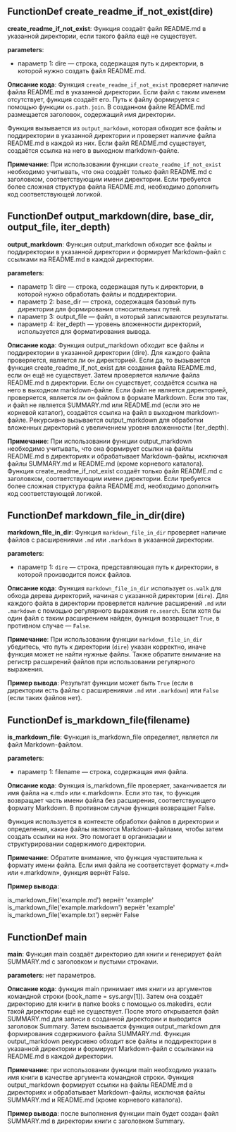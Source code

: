 ## FunctionDef create_readme_if_not_exist(dire)
**create_readme_if_not_exist**: Функция создаёт файл README.md в указанной директории, если такого файла ещё не существует.

**parameters**:
* параметр 1: dire — строка, содержащая путь к директории, в которой нужно создать файл README.md.

**Описание кода**:
Функция `create_readme_if_not_exist` проверяет наличие файла README.md в указанной директории. Если файл с таким именем отсутствует, функция создаёт его. Путь к файлу формируется с помощью функции `os.path.join`. В созданном файле README.md размещается заголовок, содержащий имя директории.

Функция вызывается из `output_markdown`, которая обходит все файлы и поддиректории в указанной директории и проверяет наличие файла README.md в каждой из них. Если файл README.md существует, создаётся ссылка на него в выходном markdown-файле.

**Примечание**:
При использовании функции `create_readme_if_not_exist` необходимо учитывать, что она создаёт только файл README.md с заголовком, соответствующим имени директории. Если требуется более сложная структура файла README.md, необходимо дополнить код соответствующей логикой.
## FunctionDef output_markdown(dire, base_dir, output_file, iter_depth)
**output_markdown**: Функция output_markdown обходит все файлы и поддиректории в указанной директории и формирует Markdown-файл с ссылками на README.md в каждой директории.

**parameters**:
* параметр 1: dire — строка, содержащая путь к директории, в которой нужно обработать файлы и поддиректории.
* параметр 2: base_dir — строка, содержащая базовый путь директории для формирования относительных путей.
* параметр 3: output_file — файл, в который записываются результаты.
* параметр 4: iter_depth — уровень вложенности директорий, используется для форматирования вывода.

**Описание кода**: Функция output_markdown обходит все файлы и поддиректории в указанной директории (dire). Для каждого файла проверяется, является ли он директорией. Если да, то вызывается функция create_readme_if_not_exist для создания файла README.md, если он ещё не существует. Затем проверяется наличие файла README.md в директории. Если он существует, создаётся ссылка на него в выходном markdown-файле. Если файл не является директорией, проверяется, является ли он файлом в формате Markdown. Если это так, и файл не является SUMMARY.md или README.md (если это не корневой каталог), создаётся ссылка на файл в выходном markdown-файле. Рекурсивно вызывается output_markdown для обработки вложенных директорий с увеличением уровня вложенности (iter_depth).

**Примечание**: При использовании функции output_markdown необходимо учитывать, что она формирует ссылки на файлы README.md в директориях и обрабатывает Markdown-файлы, исключая файлы SUMMARY.md и README.md (кроме корневого каталога). Функция create_readme_if_not_exist создаёт только файл README.md с заголовком, соответствующим имени директории. Если требуется более сложная структура файла README.md, необходимо дополнить код соответствующей логикой.
## FunctionDef markdown_file_in_dir(dire)
**markdown_file_in_dir**: Функция `markdown_file_in_dir` проверяет наличие файлов с расширениями `.md` или `.markdown` в указанной директории.

**parameters**:
* параметр 1: `dire` — строка, представляющая путь к директории, в которой производится поиск файлов.

**Описание кода**:
Функция `markdown_file_in_dir` использует `os.walk` для обхода дерева директорий, начиная с указанной директории (`dire`). Для каждого файла в директории проверяется наличие расширений `.md` или `.markdown` с помощью регулярного выражения `re.search`. Если хотя бы один файл с таким расширением найден, функция возвращает `True`, в противном случае — `False`.

**Примечание**:
При использовании функции `markdown_file_in_dir` убедитесь, что путь к директории (`dire`) указан корректно, иначе функция может не найти нужные файлы. Также обратите внимание на регистр расширений файлов при использовании регулярного выражения.

**Пример вывода**:
Результат функции может быть `True` (если в директории есть файлы с расширениями `.md` или `.markdown`) или `False` (если таких файлов нет).
## FunctionDef is_markdown_file(filename)
**is_markdown_file**: Функция is_markdown_file определяет, является ли файл Markdown-файлом.

**parameters**:
* параметр 1: filename — строка, содержащая имя файла.

**Описание кода**: Функция is_markdown_file проверяет, заканчивается ли имя файла на «.md» или «.markdown». Если это так, то функция возвращает часть имени файла без расширения, соответствующего формату Markdown. В противном случае функция возвращает False.

Функция используется в контексте обработки файлов в директории и определения, какие файлы являются Markdown-файлами, чтобы затем создать ссылки на них. Это помогает в организации и структурировании содержимого директории.

**Примечание**: Обратите внимание, что функция чувствительна к формату имени файла. Если имя файла не соответствует формату «.md» или «.markdown», функция вернёт False.

**Пример вывода**:

is_markdown_file('example.md') вернёт 'example'
is_markdown_file('example.markdown') вернёт 'example'
is_markdown_file('example.txt') вернёт False
## FunctionDef main
**main**: Функция main создаёт директорию для книги и генерирует файл SUMMARY.md с заголовком и пустыми строками.

**parameters**: нет параметров.

**Описание кода**: функция main принимает имя книги из аргументов командной строки (book_name = sys.argv[1]). Затем она создаёт директорию для книги в папке books с помощью os.makedirs, если такой директории ещё не существует. После этого открывается файл SUMMARY.md для записи в созданной директории и выводится заголовок Summary. Затем вызывается функция output_markdown для формирования содержимого файла SUMMARY.md. Функция output_markdown рекурсивно обходит все файлы и поддиректории в указанной директории и формирует Markdown-файл с ссылками на README.md в каждой директории.

**Примечание**: при использовании функции main необходимо указать имя книги в качестве аргумента командной строки. Функция output_markdown формирует ссылки на файлы README.md в директориях и обрабатывает Markdown-файлы, исключая файлы SUMMARY.md и README.md (кроме корневого каталога).

**Пример вывода**: после выполнения функции main будет создан файл SUMMARY.md в директории книги с заголовком Summary.
